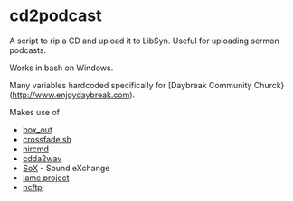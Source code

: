 # cd2podcast
A script to rip a CD and upload it to LibSyn.  Useful for uploading sermon podcasts.

Works in bash on Windows.

Many variables hardcoded specifically for [Daybreak Community Churck}(http://www.enjoydaybreak.com).

Makes use of
* [box_out](http://unix.stackexchange.com/questions/70615/bash-script-echo-output-in-box)
* [crossfade.sh](https://github.com/rbouqueau/SoX/blob/master/scripts/crossfade.sh)
* [nircmd](http://www.nirsoft.net/utils/nircmd.html)
* [cdda2wav](http://www.cdda2wav.de/)
* [SoX](http://sox.sourceforge.net/) - Sound eXchange
* [lame project](http://lame.sourceforge.net/)
* [ncftp](http://www.ncftp.com/)
